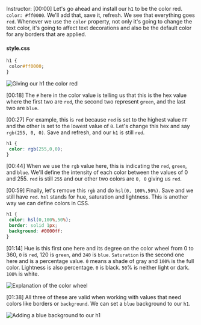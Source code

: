 Instructor: [00:00] Let's go ahead and install our `h1` to be the color red. `color: #ff0000`. We'll add that, save it, refresh. We see that everything goes `red`. Whenever we use the `color` property, not only it's going to change the text color, it's going to affect text decorations and also be the default color for any borders that are applied.

#### style.css
```css
h1 {
 color#ff0000;
}
```
![Giving our h1 the color red](https://res.cloudinary.com/dg3gyk0gu/image/upload/v1550792077/transcript-images/manipulate-colors-with-css-h1-red.jpg)

[00:18] The `#` here in the color value is telling us that this is the hex value where the first two are `red`, the second two represent `green`, and the last two are `blue`.

[00:27] For example, this is `red` because `red` is set to the highest value `FF` and the other is set to the lowest value of `0`. Let's change this hex and say `rgb(255, 0, 0)`. Save and refresh, and our `h1` is still `red`.

```css
h1 {
 color: rgb(255,0,0);
}
```

[00:44] When we use the `rgb` value here, this is indicating the `red`, `green`, and `blue`. We'll define the intensity of each color between the values of 0 and 255. `red` is still `255` and our other two colors are `0, 0` giving us `red`.

[00:59] Finally, let's remove this `rgb` and do `hsl(0, 100%,50%)`. Save and we still have `red`. `hsl` stands for hue, saturation and lightness. This is another way we can define colors in CSS.

```css
h1 {
 color: hsl(0,100%,50%);
 border: solid 1px;
 background: #0000ff:
}
```

[01:14] Hue is this first one here and its degree on the color wheel from 0 to 360, `0` is `red`, 120 is `green`, and `240` is `blue`. `Saturation` is the second one here and is a percentage value. `0` means a shade of gray and `100%` is the full color. Lightness is also percentage. `0` is black. `50`% is neither light or dark. `100%` is white.

![Explanation of the color wheel](https://res.cloudinary.com/dg3gyk0gu/image/upload/v1550792077/transcript-images/manipulate-colors-with-css-color-wheel.jpg)

[01:38] All three of these are valid when working with values that need colors like borders or `background`. We can set a `blue` background to our `h1`.

![Adding a blue background to our h1](https://res.cloudinary.com/dg3gyk0gu/image/upload/v1550792076/transcript-images/manipulate-colors-with-css-blue-background.jpg)